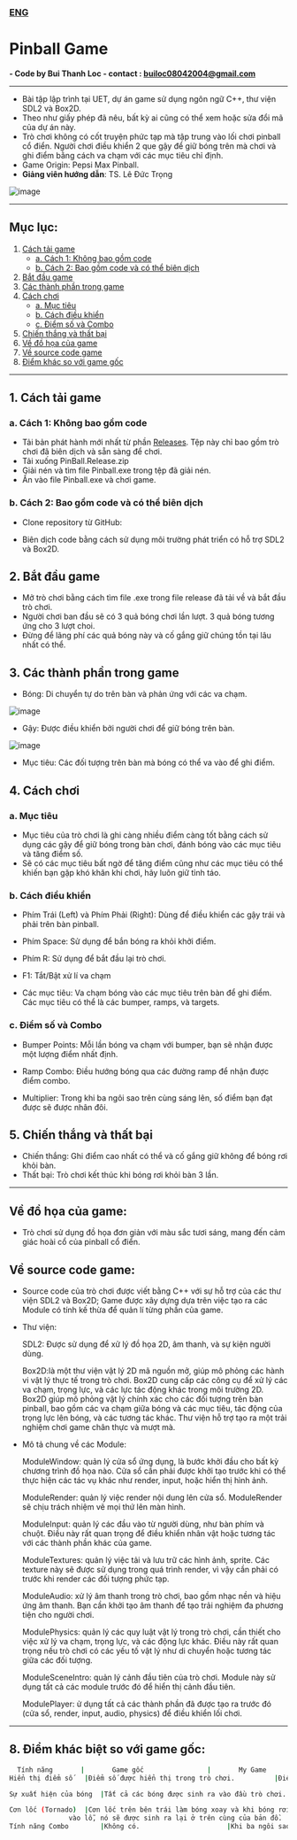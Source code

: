 ### [ENG](https://github.com/locbbb48/Pinball/edit/main/README_en.md)
# Pinball Game
**- Code by Bui Thanh Loc - contact : builoc08042004@gmail.com**

---

- Bài tập lập trình tại UET, dự án game sử dụng ngôn ngữ C++, thư viện SDL2 và Box2D.
- Theo như giấy phép đã nêu, bất kỳ ai cũng có thể xem hoặc sửa đổi mã của dự án này.
- Trò chơi không có cốt truyện phức tạp mà tập trung vào lối chơi pinball cổ điển. Người chơi điều khiển 2 que gậy để giữ bóng trên mà chơi và ghi điểm bằng cách va chạm với các mục tiêu chỉ định.
- Game Origin: Pepsi Max Pinball.
- **Giảng viên hướng dẫn**: TS. Lê Đức Trọng

![image](https://github.com/locbbb48/Pinball/blob/main/Assets/Map.png)


---


## Mục lục:
1. [Cách tải game](#1-cách-tải-game)
   - [a. Cách 1: Không bao gồm code](#a-cách-1-không-bao-gồm-code)
   - [b. Cách 2: Bao gồm code và có thể biên dịch](#b-cách-2-bao-gồm-code-và-có-thể-biên-dịch)
2. [Bắt đầu game](#2-bắt-đầu-game)
3. [Các thành phần trong game](#3-các-thành-phần-trong-game)
4. [Cách chơi](#4-cách-chơi)
   - [a. Mục tiêu](#a-mục-tiêu)
   - [b. Cách điều khiển](#b-cách-điều-khiển)
   - [c. Điểm số và Combo](#c-điểm-số-và-combo)
5. [Chiến thắng và thất bại](#5-chiến-thắng-và-thất-bại)
6. [Về đồ họa của game](#về-đồ-họa-của-game)
7. [Về source code game](#về-source-code-game)
8. [Điểm khác so với game gốc](#8-điểm-khác-biệt-so-với-game-gốc)

---

## 1. Cách tải game

### a. Cách 1: Không bao gồm code
- Tải bản phát hành mới nhất từ phần [Releases](https://github.com/locbbb48/Pinball/tags). Tệp này chỉ bao gồm trò chơi đã biên dịch và sẵn sàng để chơi.
- Tải xuống PinBall.Release.zip
- Giải nén và tìm file Pinball.exe trong tệp đã giải nén.
- Ấn vào file Pinball.exe và chơi game.

### b. Cách 2: Bao gồm code và có thể biên dịch
- Clone repository từ GitHub:
 
- Biên dịch code bằng cách sử dụng môi trường phát triển có hỗ trợ SDL2 và Box2D.
## 2. Bắt đầu game
- Mở trò chơi bằng cách tìm file .exe trong file release đã tải về và bắt đầu trò chơi.
- Người chơi ban đầu sẽ có 3 quả bóng chơi lần lượt. 3 quả bóng tương ứng cho 3 lượt choi.
- Đừng để lãng phí các quả bóng này và cố gắng giữ chúng tồn tại lâu nhất có thể.


## 3. Các thành phần trong game
- Bóng: Di chuyển tự do trên bàn và phản ứng với các va chạm.

![image](https://github.com/locbbb48/Pinball/blob/main/Assets/ball.png)

- Gậy: Được điều khiển bởi người chơi để giữ bóng trên bàn.

![image](https://github.com/locbbb48/Pinball/blob/main/Assets/flippers.png)

- Mục tiêu: Các đối tượng trên bàn mà bóng có thể va vào để ghi điểm.


## 4. Cách chơi
### a. Mục tiêu
- Mục tiêu của trò chơi là ghi càng nhiều điểm càng tốt bằng cách sử dụng các gậy để giữ bóng trong bàn chơi, đánh bóng vào các mục tiêu và tăng điểm số.
- Sẽ có các mục tiêu bất ngờ để tăng điểm cũng như các mục tiêu có thể khiến bạn gặp khó khăn khi chơi, hãy luôn giữ tỉnh táo.

### b. Cách điều khiển
- Phím Trái (Left) và Phím Phải (Right): Dùng để điều khiển các gậy trái và phải trên bàn pinball.


- Phím Space: Sử dụng để bắn bóng ra khỏi khởi điểm.


- Phím R: Sử dụng để bắt đầu lại trò chơi.


- F1: Tắt/Bật xử lí va chạm

- Các mục tiêu: Va chạm bóng vào các mục tiêu trên bàn để ghi điểm. Các mục tiêu có thể là các bumper, ramps, và targets.
### c. Điểm số và Combo
- Bumper Points: Mỗi lần bóng va chạm với bumper, bạn sẽ nhận được một lượng điểm nhất định.


- Ramp Combo: Điều hướng bóng qua các đường ramp để nhận được điểm combo.


- Multiplier: Trong khi ba ngôi sao trên cùng sáng lên, số điểm bạn đạt được sẽ được nhân đôi.


## 5. Chiến thắng và thất bại
- Chiến thắng: Ghi điểm cao nhất có thể và cố gắng giữ không để bóng rơi khỏi bàn.
- Thất bại: Trò chơi kết thúc khi bóng rơi khỏi bàn 3 lần.


---

## Về đồ họa của game:
- Trò chơi sử dụng đồ họa đơn giản với màu sắc tươi sáng, mang đến cảm giác hoài cổ của pinball cổ điển.

## Về source code game:
- Source code của trò chơi được viết bằng C++ với sự hỗ trợ của các thư viện SDL2 và Box2D; Game được xây dựng dựa trên việc tạo ra các Module có tính kế thừa để quản lí từng phần của game.
- Thư viện:


	SDL2: Được sử dụng để xử lý đồ họa 2D, âm thanh, và sự kiện người dùng.


	Box2D:là một thư viện vật lý 2D mã nguồn mở, giúp mô phỏng các hành vi vật lý thực tế trong trò chơi. Box2D cung cấp các công cụ để xử lý các va chạm, trọng lực, và các lực tác động khác trong môi trường 2D.
Box2D giúp mô phỏng vật lý chính xác cho các đối tượng trên bàn pinball, bao gồm các va chạm giữa bóng và các mục tiêu, tác động của trọng lực lên bóng, và các tương tác khác. Thư viện hỗ trợ tạo ra một trải nghiệm chơi game chân thực và mượt mà.
- Mô tả chung về các Module:

  
  	ModuleWindow: quản lý cửa sổ ứng dụng, là bước khởi đầu cho bất kỳ chương trình đồ họa nào. Cửa sổ cần phải được khởi tạo trước khi có thể thực hiện các tác vụ khác như render, input, hoặc hiển thị hình ảnh.

  
	ModuleRender: quản lý việc render nội dung lên cửa sổ. ModuleRender sẽ chịu trách nhiệm vẽ mọi thứ lên màn hình.


	ModuleInput: quản lý các đầu vào từ người dùng, như bàn phím và chuột. Điều này rất quan trọng để điều khiển nhân vật hoặc tương tác với các thành phần khác của game.


	ModuleTextures: quản lý việc tải và lưu trữ các hình ảnh, sprite. Các texture này sẽ được sử dụng trong quá trình render, vì vậy cần phải có trước khi render các đối tượng phức tạp.


	ModuleAudio: xử lý âm thanh trong trò chơi, bao gồm nhạc nền và hiệu ứng âm thanh. Bạn cần khởi tạo âm thanh để tạo trải nghiệm đa phương tiện cho người chơi.


	ModulePhysics: quản lý các quy luật vật lý trong trò chơi, cần thiết cho việc xử lý va chạm, trọng lực, và các động lực khác. Điều này rất quan trọng nếu trò chơi có các yếu tố vật lý như di chuyển hoặc tương tác giữa các đối tượng.


	ModuleSceneIntro: quản lý cảnh đầu tiên của trò chơi. Module này sử dụng tất cả các module trước đó để hiển thị cảnh đầu tiên.


	ModulePlayer: ử dụng tất cả các thành phần đã được tạo ra trước đó (cửa sổ, render, input, audio, physics) để điều khiển lối chơi.
  


---


## 8. Điểm khác biệt so với game gốc:
  ```bash
	Tính năng		|		Game gốc				|		My Game
 Hiển thị điểm số	|Điểm số được hiển thị trong trò chơi.			|Điểm số được hiển thị trên tiêu đề cùng với số mạng còn lại.

 Sự xuất hiện của bóng	|Tất cả các bóng được sinh ra vào đầu trò chơi.		|Một bóng được sinh ra và được tái sinh khi người chơi mất một mạng.

 Cơn lốc (Tornado)	|Cơn lốc trên bên trái làm bóng xoay và khi bóng rơi 	|Cơn lốc chỉ sinh ra bóng ở trên cùng của bản đồ khi bóng rơi vào lỗ.
				 vào lỗ, nó sẽ được sinh ra lại ở trên cùng của bản đồ.	
 Tính năng Combo		|Không có.						|Khi ba ngôi sao trên cùng được sáng lên, điểm số bạn nhận được sẽ được nhân đôi (x2).

